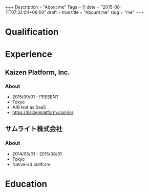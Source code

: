 +++
Description = "About me"
Tags = []
date = "2015-08-11T07:32:04+09:00"
draft = true
title = "Abount me"
slug = "me"
+++

# Qualification

# Experience

## Kaizen Platform, Inc.

### About

- 2015/09/01 - PRESENT
- Tokyo
- A/B test as SaaS
- https://kaizenplatform.com/ja/

## サムライト株式会社

### About

- 2014/05/01 - 2015/08/31
- Tokyo
- Native-ad platform

# Education
